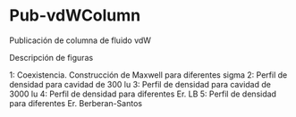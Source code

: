 # Pub-vdWColumn
Publicación de columna de fluido vdW


Descripción de figuras

1: Coexistencia. Construcción de Maxwell para diferentes sigma
2: Perfil de densidad para cavidad de 300 lu
3: Perfil de densidad para cavidad de 3000 lu
4: Perfil de densidad para diferentes Er. LB
5: Perfil de densidad para diferentes Er. Berberan-Santos
